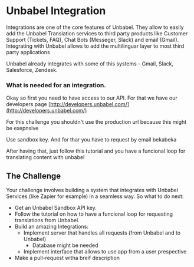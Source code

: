 # Unbabel Integration


Integrations are one of the core features of Unbabel. 
They allow to easily add the Unbabel Translation services to third party products like Customer Support (Tickets, FAQ), Chat Bots (Messeger, Slack) and email (Gmail). 
Integrating with Unbabel allows to add the multilinguar layer to most third party applications


Unbabel already integrates with some of this systems - Gmail, Slack, Salesforce, Zendesk. 

### What is needed for an integration.

Okay so first you need to have access to our API. For that we have our developers page [http://developers.unbabel.com/](http://developers.unbabel.com/)

For this challenge you shouldn't use the production url because this might be exepnsive

Use sandbox key. And for thar you have to request by email bekabeka

After having that, just follow this tutorial and you have a funcional loop for translating content with unbabel


## The Challenge

Your challenge involves building a system that integrates with Unbabel Services (like Zapier for example) in a seamless way. So what to do next:

* Get an Unbabel Sandbox API key.
* Follow the tutorial on how to have a funcional loop for requesting translations from Unbabel.
* Build an amazing Integrations:
	* Implement server that handles all requests (from Unbabel and to Unbabel)
		* Database might be needed
	* Implement interface that allows to use app from a user prespective
* Make a pull-request witha breif description


